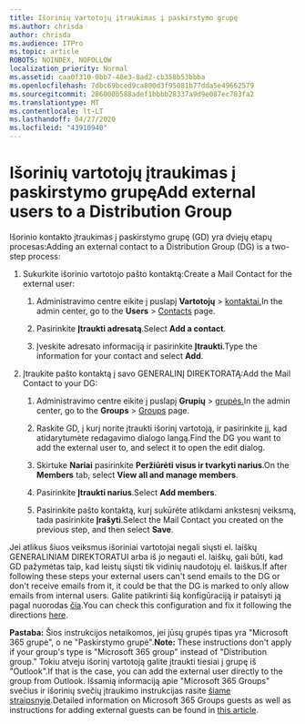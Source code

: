 ```yaml
---
title: Išorinių vartotojų įtraukimas į paskirstymo grupę
ms.author: chrisda
author: chrisda
ms.audience: ITPro
ms.topic: article
ROBOTS: NOINDEX, NOFOLLOW
localization_priority: Normal
ms.assetid: caa0f310-0bb7-48e3-8ad2-cb358b53bbba
ms.openlocfilehash: 7dbc69bced9ca800d3f95081b77dda5e49662579
ms.sourcegitcommit: 286000b588adef1bbbb28337a9d9e087ec783fa2
ms.translationtype: MT
ms.contentlocale: lt-LT
ms.lasthandoff: 04/27/2020
ms.locfileid: "43910940"
---
```

# <a name="add-external-users-to-a-distribution-group"></a><span data-ttu-id="0dbd2-102">Išorinių vartotojų įtraukimas į paskirstymo grupę</span><span class="sxs-lookup"><span data-stu-id="0dbd2-102">Add external users to a Distribution Group</span></span>

<span data-ttu-id="0dbd2-103">Išorinio kontakto įtraukimas į paskirstymo grupę (GD) yra dviejų etapų procesas:</span><span class="sxs-lookup"><span data-stu-id="0dbd2-103">Adding an external contact to a Distribution Group (DG) is a two-step process:</span></span>
  
1. <span data-ttu-id="0dbd2-104">Sukurkite išorinio vartotojo pašto kontaktą:</span><span class="sxs-lookup"><span data-stu-id="0dbd2-104">Create a Mail Contact for the external user:</span></span>
    
    1. <span data-ttu-id="0dbd2-105">Administravimo centre eikite į puslapį **Vartotojų** > [kontaktai.](https://admin.microsoft.com/adminportal/home#/Contact)</span><span class="sxs-lookup"><span data-stu-id="0dbd2-105">In the admin center, go to the **Users** > [Contacts](https://admin.microsoft.com/adminportal/home#/Contact) page.</span></span> 
    
    2. <span data-ttu-id="0dbd2-106">Pasirinkite **Įtraukti adresatą**.</span><span class="sxs-lookup"><span data-stu-id="0dbd2-106">Select **Add a contact**.</span></span>
    
    3. <span data-ttu-id="0dbd2-107">Įveskite adresato informaciją ir pasirinkite **Įtraukti**.</span><span class="sxs-lookup"><span data-stu-id="0dbd2-107">Type the information for your contact and select **Add**.</span></span>
    
2. <span data-ttu-id="0dbd2-108">Įtraukite pašto kontaktą į savo GENERALINĮ DIREKTORATĄ:</span><span class="sxs-lookup"><span data-stu-id="0dbd2-108">Add the Mail Contact to your DG:</span></span>
    
    1. <span data-ttu-id="0dbd2-109">Administravimo centre eikite į puslapį **Grupių** > [grupės.](https://admin.microsoft.com/adminportal/home#/groups)</span><span class="sxs-lookup"><span data-stu-id="0dbd2-109">In the admin center, go to the **Groups** > [Groups](https://admin.microsoft.com/adminportal/home#/groups) page.</span></span> 
    
    2. <span data-ttu-id="0dbd2-110">Raskite GD, į kurį norite įtraukti išorinį vartotoją, ir pasirinkite jį, kad atidarytumėte redagavimo dialogo langą.</span><span class="sxs-lookup"><span data-stu-id="0dbd2-110">Find the DG you want to add the external user to, and select it to open the edit dialog.</span></span>
    
    3. <span data-ttu-id="0dbd2-111">Skirtuke **Nariai** pasirinkite **Peržiūrėti visus ir tvarkyti narius**.</span><span class="sxs-lookup"><span data-stu-id="0dbd2-111">On the **Members** tab, select **View all and manage members**.</span></span> 
    
    4. <span data-ttu-id="0dbd2-112">Pasirinkite **Įtraukti narius**.</span><span class="sxs-lookup"><span data-stu-id="0dbd2-112">Select **Add members**.</span></span>
    
    5. <span data-ttu-id="0dbd2-113">Pasirinkite pašto kontaktą, kurį sukūrėte atlikdami ankstesnį veiksmą, tada pasirinkite **Įrašyti**.</span><span class="sxs-lookup"><span data-stu-id="0dbd2-113">Select the Mail Contact you created on the previous step, and then select **Save**.</span></span>
    
<span data-ttu-id="0dbd2-114">Jei atlikus šiuos veiksmus išoriniai vartotojai negali siųsti el. laiškų GENERALINIAM DIREKTORATUI arba iš jo negauti el. laiškų, gali būti, kad GD pažymėtas taip, kad leistų siųsti tik vidinių naudotojų el. laiškus.</span><span class="sxs-lookup"><span data-stu-id="0dbd2-114">If after following these steps your external users can't send emails to the DG or don't receive emails from it, it could be that the DG is marked to only allow emails from internal users.</span></span> <span data-ttu-id="0dbd2-115">Galite patikrinti šią konfigūraciją ir pataisyti ją pagal nuorodas [čia](https://docs.microsoft.com/exchange/mail-flow-best-practices/non-delivery-reports-in-exchange-online/fix-error-code-5-7-133-in-exchange-online).</span><span class="sxs-lookup"><span data-stu-id="0dbd2-115">You can check this configuration and fix it following the directions [here](https://docs.microsoft.com/exchange/mail-flow-best-practices/non-delivery-reports-in-exchange-online/fix-error-code-5-7-133-in-exchange-online).</span></span>
  
 <span data-ttu-id="0dbd2-116">**Pastaba:** Šios instrukcijos netaikomos, jei jūsų grupės tipas yra "Microsoft 365 grupė", o ne "Paskirstymo grupė".</span><span class="sxs-lookup"><span data-stu-id="0dbd2-116">**Note:** These instructions don't apply if your group's type is "Microsoft 365 group" instead of "Distribution group."</span></span> <span data-ttu-id="0dbd2-117">Tokiu atveju išorinį vartotoją galite įtraukti tiesiai į grupę iš "Outlook".</span><span class="sxs-lookup"><span data-stu-id="0dbd2-117">If that is the case, you can add the external user directly to the group from Outlook.</span></span> <span data-ttu-id="0dbd2-118">Išsamią informaciją apie "Microsoft 365 Groups" svečius ir išorinių svečių įtraukimo instrukcijas rasite [šiame straipsnyje](https://support.office.com/article/Guest-access-in-Office-365-Groups-bfc7a840-868f-4fd6-a390-f347bf51aff6.aspx).</span><span class="sxs-lookup"><span data-stu-id="0dbd2-118">Detailed information on Microsoft 365 Groups guests as well as instructions for adding external guests can be found in [this article](https://support.office.com/article/Guest-access-in-Office-365-Groups-bfc7a840-868f-4fd6-a390-f347bf51aff6.aspx).</span></span>
  